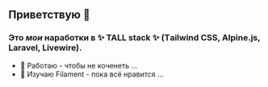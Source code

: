 ## Приветствую 👋

### Это _мои_ наработки в ✨ TALL stack ✨ (Тailwind CSS, Аlpine.js, Laravel, Livewire).

- 🔭 Работаю - чтобы не коченеть ...
- 🌱 Изучаю Filament - пока всё нравится ...
